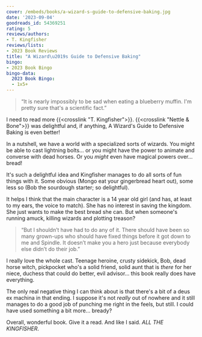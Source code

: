 ```yaml
---
cover: /embeds/books/a-wizard-s-guide-to-defensive-baking.jpg
date: '2023-09-04'
goodreads_id: 54369251
rating: 5
reviews/authors:
- T. Kingfisher
reviews/lists:
- 2023 Book Reviews
title: "A Wizard\u2019s Guide to Defensive Baking"
bingo:
- 2023 Book Bingo
bingo-data:
  2023 Book Bingo:
  - 1x5+
---
```

> “It is nearly impossibly to be sad when eating a blueberry muffin. I'm pretty sure that's a scientific fact.” 

I need to read more {{<crosslink "T. Kingfisher">}}. {{<crosslink "Nettle & Bone">}} was delightful and, if anything, A Wizard's Guide to Defensive Baking is even better!

In a nutshell, we have a world with a specialized sorts of wizards. You might be able to cast lightning bolts... or you might have the power to animate and converse with dead horses. Or you *might* even have magical powers over... bread!

It's such a delightful idea and Kingfisher manages to do all sorts of fun things with it. Some obvious (Mongo eat your gingerbread heart out), some less so (Bob the sourdough starter; so delightful). 

<!--more-->

It helps I think that the main character is a 14 year old girl (and has, at least to my ears, the voice to match). She has no interest in saving the kingdom. She just wants to make the best bread she can. But when someone's running amuck, killing wizards and plotting treason? 

> “But I shouldn’t have had to do any of it. There should have been so many grown-ups who should have fixed things before it got down to me and Spindle. It doesn’t make you a hero just because everybody else didn’t do their job.” 

I really love the whole cast. Teenage heroine, crusty sidekick, Bob, dead horse witch, pickpocket who's a solid friend, solid aunt that is *there* for her niece, duchess that could do better, evil advisor... this book really does have everything. 

The only real negative thing I can think about is that there's a bit of a deus ex machina in that ending. I suppose it's not *really* out of nowhere and it still manages to do a good job of punching me right in the feels, but still. I could have used something a bit more... bready? 

Overall, wonderful book. Give it a read. And like I said. *ALL THE KINGFISHER*. 